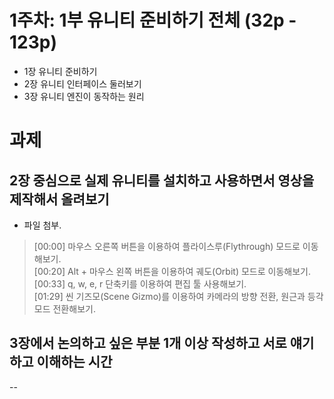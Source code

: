 # 1주차: 1부 유니티 준비하기 전체 (32p - 123p)
- 1장 유니티 준비하기
- 2장 유니티 인터페이스 둘러보기
- 3장 유니티 엔진이 동작하는 원리
# 과제
## 2장 중심으로 실제 유니티를 설치하고 사용하면서 영상을 제작해서 올려보기
- 파일 첨부.
> [00:00] 마우스 오른쪽 버튼을 이용하여 플라이스루(Flythrough) 모드로 이동해보기.<br />
[00:20] Alt + 마우스 왼쪽 버튼을 이용하여 궤도(Orbit) 모드로 이동해보기.<br />
[00:33] q, w, e, r 단축키를 이용하여 편집 툴 사용해보기.<br />
[01:29] 씬 기즈모(Scene Gizmo)를 이용하여 카메라의 방향 전환, 원근과 등각 모드 전환해보기.
>
## 3장에서 논의하고 싶은 부분 1개 이상 작성하고 서로 얘기하고 이해하는 시간
--
